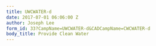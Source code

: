 ```yaml
---
title: UWCWATER-d
date: 2017-07-01 06:06:00 Z
author: Joseph Lee
form_id: 33?CampName=UWCWATER-d&CADCampName=CWCWATER-d
body_title: Provide Clean Water
---
```


